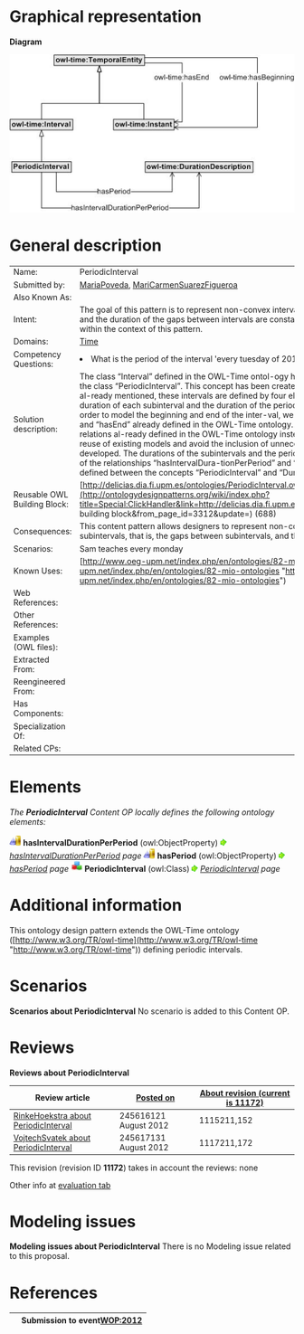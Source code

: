 #  Graphical representation


__Diagram__




[![Image:PeriodicIntervalv0.jpg](./PeriodicIntervalv0.jpg)](../Image/PeriodicIntervalv0.jpg.md "Image:PeriodicIntervalv0.jpg")




#  General description




|  |  |
| --- | --- |
|  Name: |  PeriodicInterval |
|  Submitted by: | [MariaPoveda](../User/MariaPoveda.md "User:MariaPoveda"), [MariCarmenSuarezFigueroa](../User/MariCarmenSuarezFigueroa.md "User:MariCarmenSuarezFigueroa") |
|  Also Known As: |  |
|  Intent: |  The goal of this pattern is to represent non-convex intervals where the duration of each internal interval and the duration of the gaps between intervals are constant. These intervals are called periodic intervals within the context of this pattern. |
|  Domains: | [Time](../Community/Time.md "Community:Time") |
|  Competency Questions: | <li> What is the period of the interval 'every tuesday of 2010'? The period is a week (weekly).</li> |
|  Solution description: |  The class “Interval” defined in the OWL-Time ontol-ogy has been extended within this pattern by means of the class “PeriodicInterval”. This concept has been created in order to define periodic intervals. As we have al-ready mentioned, these intervals are defined by four elements, namely, its beginning, its end, the duration of each subinterval and the duration of the period, that is, the gaps between two subintervals. In order to model the beginning and end of the inter-val, we have reused the relationships “hasBeginning” and “hasEnd” already defined in the OWL-Time ontology. By taking advantage of the concepts and relations al-ready defined in the OWL-Time ontology instead of creating new ones we both pro-mote the reuse of existing models and avoid the inclusion of unnecessary complexity within the pattern being developed. The durations of the subintervals and the period between them have been modelled by means of the relationships “hasIntervalDura-tionPerPeriod” and “hasPeriod” respectively. Both relationships are defined between the concepts “PeriodicInterval” and “DurationDescription”. |
|  Reusable OWL Building Block: | [http://delicias.dia.fi.upm.es/ontologies/PeriodicInterval.owl](http://ontologydesignpatterns.org/wiki/index.php?title=Special:ClickHandler&link=http://delicias.dia.fi.upm.es/ontologies/PeriodicInterval.owl&message=OWL building block&from_page_id=3312&update=) (688) |
|  Consequences: |  This content pattern allows designers to represent non-convex intervals where the period between subintervals, that is, the gaps between subintervals, and the duration of the subintervals are constant. |
|  Scenarios: |  Sam teaches every monday |
|  Known Uses: | [http://www.oeg-upm.net/index.php/en/ontologies/82-mio-ontologies](http://www.oeg-upm.net/index.php/en/ontologies/82-mio-ontologies "http://www.oeg-upm.net/index.php/en/ontologies/82-mio-ontologies") |
|  Web References: |  |
|  Other References: |  |
|  Examples (OWL files): |  |
|  Extracted From: |  |
|  Reengineered From: |  |
|  Has Components: |  |
|  Specialization Of: |  |
|  Related CPs: |  |


  




#  Elements


_The __PeriodicInterval__ Content OP locally defines the following ontology elements:_



[![ObjectProperty](./20px-ObjectProperty.gif)](../Image/ObjectProperty.gif.md "ObjectProperty") __hasIntervalDurationPerPeriod__ (owl:ObjectProperty) 
 [![](./11px-ArrowRight.gif)](../Image/ArrowRight.gif.md "ArrowRight.gif") _[hasIntervalDurationPerPeriod](./PeriodicInterval/hasIntervalDurationPerPeriod.md "Submissions:PeriodicInterval/hasIntervalDurationPerPeriod") page_
[![ObjectProperty](./20px-ObjectProperty.gif)](../Image/ObjectProperty.gif.md "ObjectProperty") __hasPeriod__ (owl:ObjectProperty) 
 [![](./11px-ArrowRight.gif)](../Image/ArrowRight.gif.md "ArrowRight.gif") _[hasPeriod](./PeriodicInterval/hasPeriod.md "Submissions:PeriodicInterval/hasPeriod") page_
[![Class](./20px-Class.gif)](../Image/Class.gif.md "Class") __PeriodicInterval__ (owl:Class) 
 [![](./11px-ArrowRight.gif)](../Image/ArrowRight.gif.md "ArrowRight.gif") _[PeriodicInterval](./PeriodicInterval.md "Submissions:PeriodicInterval/PeriodicInterval") page_
#  Additional information


This ontology design pattern extends the OWL-Time ontology ([http://www.w3.org/TR/owl-time](http://www.w3.org/TR/owl-time "http://www.w3.org/TR/owl-time")) defining periodic intervals.


  




#  Scenarios



__Scenarios about PeriodicInterval__
No scenario is added to this Content OP.




#  Reviews



__Reviews about PeriodicInterval__


| Review article | [Posted on](../Property/CreationDate.md "Property:CreationDate") | [About revision (current is 11172)](../Property/ReviewAboutVersion.md "Property:ReviewAboutVersion") |
| --- | --- | --- |
| [RinkeHoekstra about PeriodicInterval](../Reviews/RinkeHoekstra_about_PeriodicInterval.md "Reviews:RinkeHoekstra about PeriodicInterval") | 245616121 August 2012 | 1115211,152 |
| [VojtechSvatek about PeriodicInterval](../Reviews/VojtechSvatek_about_PeriodicInterval.md "Reviews:VojtechSvatek about PeriodicInterval") | 245617131 August 2012 | 1117211,172 |


This revision (revision ID __11172__) takes in account the reviews: none


Other info at [evaluation tab](http://ontologydesignpatterns.org/wiki/index.php?title=Submissions:PeriodicInterval&action=evaluation "http://ontologydesignpatterns.org/wiki/index.php?title=Submissions:PeriodicInterval&action=evaluation")




  




#  Modeling issues



__Modeling issues about PeriodicInterval__
There is no Modeling issue related to this proposal.




  




#  References


  






|  |  Submission to event[WOP:2012](../WOP/2012.md "WOP:2012") |
| --- | --- |